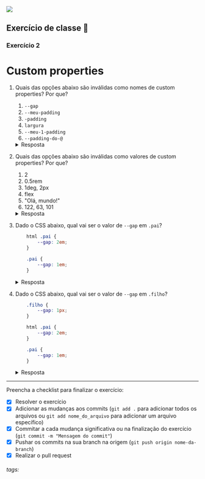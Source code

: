 ![](https://i.imgur.com/xG74tOh.png)

## Exercício de classe 🏫

### Exercício 2

# Custom properties

1. Quais das opções abaixo são inválidas como nomes de custom properties? Por que?

    1. `--gap`
    2. `--meu-padding`
    3. `-padding`
    4. `largura`
    5. `--meu-1-padding`
    6. `--padding-do-@`

    <details><summary>Resposta</summary> 3, 4 e 6, porque nomes de varáveis CSS precisam começar com <code>--</code> e consistir de <b>letras, números e hífens</b></details>

2. Quais das opções abaixo são inválidas como valores de custom properties? Por que?

   1. 2
   2. 0.5rem
   3. 1deg, 2px
   4. flex
   5. "Olá, mundo!"
   6. 122, 63, 101

    <details><summary>Resposta</summary> Nenhuma 🤡, porque valores de variáveis CSS são incrivelmente permissivos</details>

3. Dado o CSS abaixo, qual vai ser o valor de `--gap` em `.pai`?

    ```css
        html .pai {
            --gap: 2em;
        }

        .pai {
            --gap: 1em;
        }
    ```

    <details><summary>Resposta</summary> 2em, já que <code>html .pai</code> é um seletor mais específico do que <code>.pai</code></details>

4. Dado o CSS abaixo, qual vai ser o valor de `--gap` em `.filho`?

    ```css
        .filho {
            --gap: 1px;
        }

        html .pai {
            --gap: 2em;
        }

        .pai {
            --gap: 1em;
        }
    ```

    <details><summary>Resposta</summary> 1px, já que o valor especificado no filho sobrescreve o valor herdado do pai</details>

---

Preencha a checklist para finalizar o exercício:

- [x] Resolver o exercício
- [x] Adicionar as mudanças aos commits (`git add .` para adicionar todos os arquivos ou `git add nome_do_arquivo` para adicionar um arquivo específico)
- [x] Commitar a cada mudança significativa ou na finalização do exercício (`git commit -m "Mensagem do commit"`)
- [x] Pushar os commits na sua branch na origem (`git push origin nome-da-branch`)
- [x] Realizar o pull request

###### tags: 
